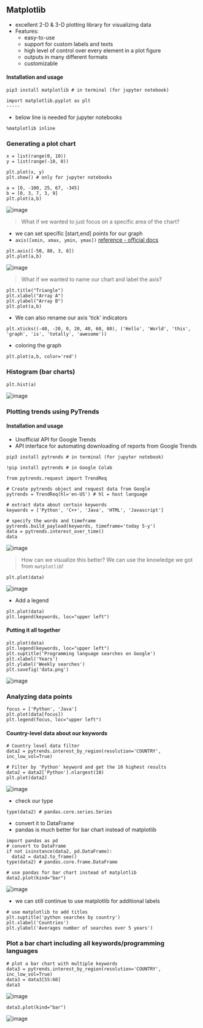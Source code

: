 ## Matplotlib

- excellent 2-D & 3-D plotting library for visualizing data
- Features:
  - easy-to-use
  - support for custom labels and texts
  - high level of control over every element in a plot figure
  - outputs in many different formats
  - customizable
  
#### Installation and usage
```
pip3 install matplotlib # in terminal (for jupyter notebook)

import matplotlib.pyplot as plt
-----
```

- below line is needed for jupyter notebooks
```
%matplotlib inline
```

### Generating a plot chart

```
x = list(range(0, 10))
y = list(range(-10, 0))

plt.plot(x, y)
plt.show() # only for jupyter notebooks
```

```
a = [0, -100, 25, 67, -345]
b = [0, 3, 7, 3, 9] 
plt.plot(a,b)
```
![image](https://user-images.githubusercontent.com/37263010/191670645-f3c76669-53e3-4b18-be25-690003595121.png)


> What if we wanted to just focus on a specific area of the chart?
- we can set specific [start,end] points for our graph 
- `axis([xmin, xmax, ymin, ymax])` [reference - official docs](https://matplotlib.org/stable/api/_as_gen/matplotlib.pyplot.axis.html)
```
plt.axis([-50, 80, 3, 8])
plt.plot(a,b)
```
![image](https://user-images.githubusercontent.com/37263010/191670659-459dc9e6-1454-44ba-b067-2066dd577b06.png)

> What if we wanted to name our chart and label the axis?

```
plt.title("Triangle")
plt.xlabel("Array A")
plt.ylabel("Array B")
plt.plot(a,b)
```

- We can also rename our axis 'tick' indicators

```
plt.xticks((-40, -20, 0, 20, 40, 60, 80), ('Hello', 'World', 'this', 'graph', 'is', 'totally', 'awesome'))
```

- coloring the graph
```
plt.plot(a,b, color='red')
```

### Histogram (bar charts)
```
plt.hist(a)
```
![image](https://user-images.githubusercontent.com/37263010/191672153-1c0710f4-e822-44f1-83cd-7d3cc19ef05a.png)

### Plotting trends using PyTrends

#### Installation and usage

- Unofficial API for Google Trends
- API interface for automating downloading of reports from Google Trends

```
pip3 install pytrends # in terminal (for jupyter notebook)

!pip install pytrends # in Google Colab
```

```
from pytrends.request import TrendReq

# Create pytrends object and request data from Google
pytrends = TrendReq(hl='en-US') # hl = host language

# extract data about certain keywords
keywords = ['Python', 'C++', 'Java', 'HTML', 'Javascript']

# specify the words and timeframe
pytrends.build_payload(keywords, timeframe='today 5-y')
data = pytrends.interest_over_time()
data
```
![image](https://user-images.githubusercontent.com/37263010/191680329-a82cd486-6953-4fe0-9c5f-37bffdebf507.png)

> How can we visualize this better? We can use the knowledge we got from `matplotlib`!

```
plt.plot(data)
```

![image](https://user-images.githubusercontent.com/37263010/191680883-73ecb8ba-0f74-43f2-87fb-b6143a90216b.png)

- Add a legend

```
plt.plot(data)
plt.legend(keywords, loc="upper left")
```

#### Putting it all together

```
plt.plot(data)
plt.legend(keywords, loc="upper left")
plt.suptitle('Programming language searches on Google')
plt.xlabel('Years')
plt.ylabel('Weekly searches')
plt.savefig('data.png')
```
![image](https://user-images.githubusercontent.com/37263010/191722351-31f2806f-fe14-4fbe-9405-559602c7ec94.png)

### Analyzing data points

```
focus = ['Python', 'Java']
plt.plot(data[focus])
plt.legend(focus, loc="upper left")
```

#### Country-level data about our keywords

```
# Country level data filter
data2 = pytrends.interest_by_region(resolution='COUNTRY', inc_low_vol=True)

# Filter by 'Python' keyword and get the 10 highest results
data2 = data2['Python'].nlargest(10)
plt.plot(data2)
```
![image](https://user-images.githubusercontent.com/37263010/191740337-b55f7597-a50c-49c4-8515-b2cdf78db1b2.png)

- check our type

```
type(data2) # pandas.core.series.Series
```
- convert it to DataFrame
- pandas is much better for bar chart instead of matplotlib 

```
import pandas as pd
# convert to DataFrame
if not isinstance(data2, pd.DataFrame): 
  data2 = data2.to_frame()
type(data2) # pandas.core.frame.DataFrame
```

```
# use pandas for bar chart instead of matplotlib 
data2.plot(kind="bar")
```
![image](https://user-images.githubusercontent.com/37263010/191740714-69cdac46-5c7c-41c8-bca5-37ab539b8fa6.png)

- we can still continue to use matplotlib for additional labels
```
# use matplotlib to add titles
plt.suptitle('python searches by country')
plt.xlabel('Countries')
plt.ylabel('Averages number of searches over 5 years')
```

### Plot a bar chart including all keywords/programming languages

```
# plot a bar chart with multiple keywords
data3 = pytrends.interest_by_region(resolution='COUNTRY', inc_low_vol=True)
data3 = data3[55:60]
data3 
```
![image](https://user-images.githubusercontent.com/37263010/191742485-92208d86-a793-4fe2-9dbc-0e0f15a20358.png)

```
data3.plot(kind="bar")
```

![image](https://user-images.githubusercontent.com/37263010/191742673-4337b528-a39a-42e6-ae9c-61fdac87cc66.png)
